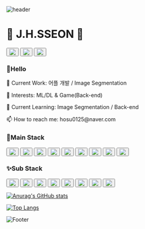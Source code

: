 
<!--
### Hi there 👋
**jhsseonn/jhsseonn** is a ✨ _special_ ✨ repository because its `README.md` (this file) appears on your GitHub profile.

Here are some ideas to get you started:

- 🔭 I’m currently working on ...
- 🌱 I’m currently learning ...
- 👯 I’m looking to collaborate on ...
- 🤔 I’m looking for help with ...
- 💬 Ask me about ...
- 📫 How to reach me: ...
- 😄 Pronouns: ...
- ⚡ Fun fact: ...

<img src="http://mazandi.herokuapp.com/api?handle={hosu0125}&theme=warm"/>
<div class="container">
  <div class="row">
    <div class="col-8">
      
      [![Anurag's GitHub stats](https://github-readme-stats.vercel.app/api?username=jhsseonn&show_icons=true&theme=radical)](https://github.com/jhsseonn/github-readme-stats)
      
    </div>
    <div class="col-4">
      
      [![Top Langs](https://github-readme-stats.vercel.app/api/top-langs/?username=jhsseonn&layout=compact)](https://github.com/jhsseonn/github-readme-stats)
      
    </div>   
  </div>
</div>
-->

![header](https://capsule-render.vercel.app/api?type=Cylinder&color=0:F2FFED,100:CEFBC9&height=120&section=header&text=Welcome👀&animation=twinkling&fontColor=2F4F4F&fontSize=40)

<h1> 🐳 J.H.SSEON 🐢 </h1>

<div class="container">
  <div class="row">
    <button type="button" class="btn btn-lg btn-outline-primary output col-5">
      <a href="https://github.com/jhsseonn"><img src="https://hits.seeyoufarm.com/api/count/incr/badge.svg?url=https%3A%2F%2Fgithub.com%2Fjhsseonn%2Fhit-counter&count_bg=%23000000&title_bg=%23000000&icon=github.svg&icon_color=%23FFFFFF&title=github&edge_flat=false"/></a>
    </button>
    <button type="button" class="btn btn-lg btn-outline-primary output col-5">
      <a href="https://blog.naver.com/hosu0125"><img src="https://img.shields.io/badge/Naver-03C75A?style=flat-square&logo=naver&logoColor=white"/></a>
    </button>
    <button type="button" class="btn btn-lg btn-outline-primary output col-5">
      <a href="https://www.instagram.com/jhssunnn/"><img src="https://img.shields.io/badge/Instagram-E4405F?style=flat-square&logo=instagram&logoColor=white"/></a>
    </button>
  </div>
</div>

<h3>👋Hello</h3>
<p>🔭 Current Work: 어플 개발 / Image Segmentation</p>
<p>👀 Interests: ML/DL & Game(Back-end) </p>
<p>🌱 Current Learning: Image Segmentation / Back-end </p>
<p>📫 How to reach me: hosu0125@naver.com</p>

<h3>🌟Main Stack</h3>
<div class="container">
  <div class="row">
    <button type="button" class="btn btn-lg btn-outline-primary output col-5">
      <img src="https://img.shields.io/badge/Python-3776AB?style=flat-square&logo=python&logoColor=white"/>
    </button>
    <button type="button" class="btn btn-lg btn-outline-primary output col-5">
      <img src="https://img.shields.io/badge/VSCode-007ACC?style=flat-square&logo=Visual Studio Code&logoColor=white"/>
    </button>
    <button type="button" class="btn btn-lg btn-outline-primary output col-5">
      <img src="https://img.shields.io/badge/Linux-FCC624?style=flat-square&logo=Linux&logoColor=white"/>
    </button>
    <button type="button" class="btn btn-lg btn-outline-primary output col-5">
      <img src="https://img.shields.io/badge/TensorFlow-FF6F00?style=flat-square&logo=TensorFlow&logoColor=white"/>
    </button>
    <button type="button" class="btn btn-lg btn-outline-primary output col-5">
      <img src="https://img.shields.io/badge/Anaconda-44A833?style=flat-square&logo=Anaconda&logoColor=white"/>
    </button>
    <button type="button" class="btn btn-lg btn-outline-primary output col-5">
      <img src="https://img.shields.io/badge/Jupyter-F37626?style=flat-square&logo=Jupyter&logoColor=white"/>
    </button>
    <button type="button" class="btn btn-lg btn-outline-primary output col-5">
      <img src="https://img.shields.io/badge/Google Colab-F9AB00?style=flat-square&logo=Google Colab&logoColor=white"/>
    </button>
    <button type="button" class="btn btn-lg btn-outline-primary output col-5">
      <img src="https://img.shields.io/badge/Firebase-FFCA28?style=flat-square&logo=Firebase&logoColor=white"/>
    </button>
    <button type="button" class="btn btn-lg btn-outline-primary output col-5">
      <img src="https://img.shields.io/badge/MySQL-4479A1?style=flat-square&logo=MySQL&logoColor=white"/>
    </button>
  </div>
</div>

<h3>✨Sub Stack</h3>
<div class="container">
  <div class="row">
    <button type="button" class="btn btn-lg btn-outline-primary output col-5">
      <img src="https://img.shields.io/badge/Android-3DDC84?style=flat-square&logo=android&logoColor=white"/>
    </button>
    <button type="button" class="btn btn-lg btn-outline-primary output col-5">
      <img src="https://img.shields.io/badge/Android Studio-3DDC84?style=flat-square&logo=android studio&logoColor=white"/>
    </button>
    <button type="button" class="btn btn-lg btn-outline-primary output col-5">
      <img src="https://img.shields.io/badge/Xcode-147EFB?style=flat-square&logo=Xcode&logoColor=white"/>
    </button>
    <button type="button" class="btn btn-lg btn-outline-primary output col-5">
      <img src="https://img.shields.io/badge/Swift-F05138?style=flat-square&logo=Swift&logoColor=white"/>
    </button>
    <button type="button" class="btn btn-lg btn-outline-primary output col-5">
      <img src="https://img.shields.io/badge/Figma-F24E1E?style=flat-square&logo=Figma&logoColor=white"/>
    </button>
    <button type="button" class="btn btn-lg btn-outline-primary output col-5">
      <img src="https://img.shields.io/badge/Java-007396?style=flat-square&logo=Java&logoColor=white"/>
    </button>
    <button type="button" class="btn btn-lg btn-outline-primary output col-5">
      <img src="https://img.shields.io/badge/HTML-E34F26?style=flat-square&logo=HTML5&logoColor=white"/>
    </button>
    <button type="button" class="btn btn-lg btn-outline-primary output col-5">
      <img src="https://img.shields.io/badge/CSS-1572B6?style=flat-square&logo=CSS3&logoColor=white"/>
    </button>
  </div>
</div>


[![Anurag's GitHub stats](https://github-readme-stats.vercel.app/api?username=jhsseonn&show_icons=true&theme=cobalt)](https://github.com/jhsseonn/github-readme-stats)

[![Top Langs](https://github-readme-stats.vercel.app/api/top-langs/?username=jhsseonn&layout=compact&theme=cobalt)](https://github.com/jhsseonn/github-readme-stats)

![Footer](https://capsule-render.vercel.app/api?type=waving&color=8FBC8F&height=200&section=footer)
